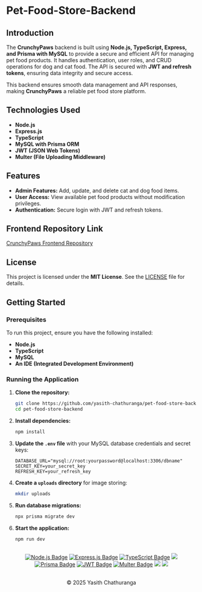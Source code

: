# Pet-Food-Store-Backend

## Introduction
The **CrunchyPaws** backend is built using **Node.js, TypeScript, Express, and Prisma with MySQL** to provide a secure and efficient API for managing pet food products. It handles authentication, user roles, and CRUD operations for dog and cat food. The API is secured with **JWT and refresh tokens**, ensuring data integrity and secure access.

This backend ensures smooth data management and API responses, making **CrunchyPaws** a reliable pet food store platform.

## Technologies Used
- **Node.js**
- **Express.js**
- **TypeScript**
- **MySQL with Prisma ORM**
- **JWT (JSON Web Tokens)**
- **Multer (File Uploading Middleware)**

## Features
- **Admin Features:** Add, update, and delete cat and dog food items.
- **User Access:** View available pet food products without modification privileges.
- **Authentication:** Secure login with JWT and refresh tokens.

## Frontend Repository Link
[CrunchyPaws Frontend Repository](https://github.com/yasith-chathuranga/pet-food-store-frontend.git)

## License
This project is licensed under the **MIT License**. See the [LICENSE](LICENSE) file for details.

## Getting Started

### Prerequisites
To run this project, ensure you have the following installed:
- **Node.js**
- **TypeScript**
- **MySQL**
- **An IDE (Integrated Development Environment)**

### Running the Application
1. **Clone the repository:**
   ```bash
   git clone https://github.com/yasith-chathuranga/pet-food-store-backend.git
   cd pet-food-store-backend
   ```

2. **Install dependencies:**
   ```bash
   npm install
   ```

3. **Update the `.env` file** with your MySQL database credentials and secret keys:
   ```env
   DATABASE_URL="mysql://root:yourpassword@localhost:3306/dbname"
   SECRET_KEY=your_secret_key
   REFRESH_KEY=your_refresh_key
   ```

4. **Create a `uploads` directory** for image storing:
   ```bash
   mkdir uploads
   ```

5. **Run database migrations:**
   ```bash
   npx prisma migrate dev
   ```

6. **Start the application:**
   ```bash
   npm run dev
   ```

##
<div align="center">
<a href="https://nodejs.org/en/" target="_blank"><img src="https://img.shields.io/badge/Node.js-100000?style=for-the-badge&logo=node.js&logoColor=white" alt="Node.js Badge" /></a>
<a href="https://expressjs.com/" target="_blank"><img src="https://img.shields.io/badge/Express.js-100000?style=for-the-badge&logo=express&logoColor=white" alt="Express.js Badge" /></a>
<a href="https://www.typescriptlang.org/" target="_blank"><img src="https://img.shields.io/badge/TypeScript-100000?style=for-the-badge&logo=typescript&logoColor=white" alt="TypeScript Badge" /></a>
<a href="https://www.mysql.com/downloads/" target="_blank"><img src="https://img.shields.io/badge/Mysql-100000?style=for-the-badge&logo=mysql&logoColor=white"></a>
<a href="https://www.prisma.io/" target="_blank"><img src="https://img.shields.io/badge/Prisma-100000?style=for-the-badge&logo=prisma&logoColor=white" alt="Prisma Badge" /></a>
<a href="https://jwt.io/" target="_blank"><img src="https://img.shields.io/badge/JWT-100000?style=for-the-badge&logo=json-web-tokens&logoColor=white" alt="JWT Badge" /></a>
<a href="https://www.npmjs.com/package/multer" target="_blank"><img src="https://img.shields.io/badge/Multer-100000?style=for-the-badge&logo=npm&logoColor=white" alt="Multer Badge" /></a>
<a href="https://github.com/yasith-chathuranga" target="_blank"><img src="https://img.shields.io/badge/GitHub-100000?style=for-the-badge&logo=github&logoColor=white"></a>
<a href="https://git-scm.com/" target="_blank"><img src="https://img.shields.io/badge/Git-100000?style=for-the-badge&logo=git&logoColor=white"></a>
</div>

<br>
<p align="center">
  &copy; 2025 Yasith Chathuranga
</p>
